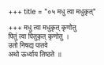 +++
title = "०५ मधु त्वा मधुकृत्"

+++
मधु त्वा मधुकृत् कृणोतु  
पितुं त्वा पितुकृत् कृणोतु ।  
उतो निषद्य पातवे  
अथो ऊर्ध्वाय तिष्ठते ॥